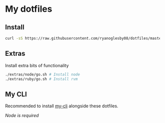 # My dotfiles

## Install

```sh
curl -sS https://raw.githubusercontent.com/ryanoglesby08/dotfiles/master/go.sh | bash
```

## Extras

Install extra bits of functionality

```sh
./extras/node/go.sh # Install node
./extras/ruby/go.sh # Install rvm
```

## My CLI

Recommended to install [my-cli](https://github.com/ryanoglesby08/my-cli) alongside these dotfiles.

_Node is required_
